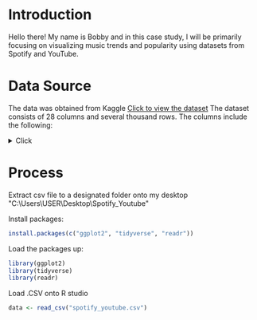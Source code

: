 # Introduction
Hello there! My name is Bobby and in this case study, I will be primarily focusing on visualizing music trends and popularity using datasets from Spotify and YouTube.


# Data Source
The data was obtained from Kaggle [Click to view the dataset](https://www.kaggle.com/datasets/salvatorerastelli/spotify-and-youtube)
The dataset consists of 28 columns and several thousand rows. The columns include the following:

<details>
  <summary>Click</summary>
Artist: the artist name

Url_spotify: the Spotify URL for the song

Track: the name of the song

Album: the album name

Album_type: the type of album (e.g., album, single, compilation)

Uri: the Spotify URI for the song

Danceability: a measure of how danceable the song is

Energy: a measure of how energetic the song is

Key: the musical key of the song

Loudness: a measure of how loud the song is

Speechiness: a measure of how much speech-like sounds are in the song

Acousticness: a measure of how acoustic the song is

Instrumentalness: a measure of how instrumental the song is

Liveness: a measure of how live the recording is

Valence: a measure of the song's positivity (e.g., happy, cheerful)

Tempo: the tempo of the song

Duration_ms: the length of the song in milliseconds

Url_youtube: the YouTube URL for the music video

Title: the title of the music video

Channel: the name of the YouTube channel that uploaded the music video

Views: the number of views the music video has on YouTube

Likes: the number of likes the music video has on YouTube

Comments: the number of comments the music video has on YouTube

Description: the description of the music video on YouTube

Licensed: whether or not the music video is licensed

official_video: whether or not the music video is an official music video

Stream: whether or not the song is available for streaming on Spotify
</details>



# Process
Extract csv file to a designated folder onto my desktop
"C:\Users\USER\Desktop\Spotify_Youtube"

Install packages:
```r
install.packages(c("ggplot2", "tidyverse", "readr"))
```
Load the packages up:
```r
library(ggplot2)
library(tidyverse)
library(readr)
```
Load .CSV onto R studio
```r
data <- read_csv("spotify_youtube.csv")
```










